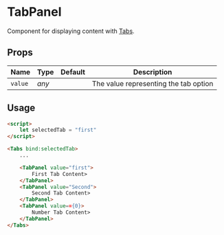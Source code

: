 # TabPanel
Component for displaying content with [Tabs](./tabs.md).

## Props
| Name | Type | Default | Description |
| --- | --- | --- | --- |
| `value` | _any_ | | The value representing the tab option

## Usage
```html
<script>
    let selectedTab = "first"
</script>

<Tabs bind:selectedTab>
    ...

    <TabPanel value="first">
        First Tab Content>
    </TabPanel>
    <TabPanel value="Second">
        Second Tab Content>
    </TabPanel>
    <TabPanel value=={0}>
        Number Tab Content>
    </TabPanel>
</Tabs>
```
